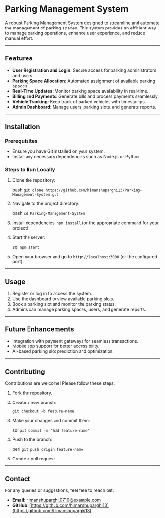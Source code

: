 
# **Parking Management System**

A robust Parking Management System designed to streamline and automate the management of parking spaces. This system provides an efficient way to manage parking operations, enhance user experience, and reduce manual effort.

----------

## **Features**

-   **User Registration and Login**: Secure access for parking administrators and users.
-   **Parking Space Allocation**: Automated assignment of available parking spaces.
-   **Real-Time Updates**: Monitor parking space availability in real-time.
-   **Billing and Payments**: Generate bills and process payments seamlessly.
-   **Vehicle Tracking**: Keep track of parked vehicles with timestamps.
-   **Admin Dashboard**: Manage users, parking slots, and generate reports.

----------

## **Installation**

### Prerequisites

-   Ensure you have Git installed on your system.
-   Install any necessary dependencies such as Node.js or Python.

### Steps to Run Locally

1.  Clone the repository:
    
    bash
    `git clone https://github.com/himanshuparghi13/Parking-Management-System.git` 
    
2.  Navigate to the project directory:
    
    bash
    `cd Parking-Management-System` 
    
3.  Install dependencies:
     `npm install` 
    (or the appropriate command for your project)
    
4.  Start the server:
    
    sql
     `npm start` 
    
5.  Open your browser and go to `http://localhost:3000` (or the configured port).

----------

## **Usage**

1.  Register or log in to access the system.
2.  Use the dashboard to view available parking slots.
3.  Book a parking slot and monitor the parking status.
4.  Admins can manage parking spaces, users, and generate reports.

----------

## **Future Enhancements**

-   Integration with payment gateways for seamless transactions.
-   Mobile app support for better accessibility.
-   AI-based parking slot prediction and optimization.

----------

## **Contributing**

Contributions are welcome! Please follow these steps:

1.  Fork the repository.
2.  Create a new branch:
    
    `git checkout -b feature-name` 
    
3.  Make your changes and commit them:
    
    sql
    `git commit -m "Add feature-name"` 
    
4.  Push to the branch:
    
    perl
    `git push origin feature-name` 
    
5.  Create a pull request.

----------

## **Contact**

For any queries or suggestions, feel free to reach out:

-   **Email**: himanshuparghi.0710@example.com
-   **GitHub**: [https://github.com/himanshuparghi13](https://github.com/himanshuparghi13)

